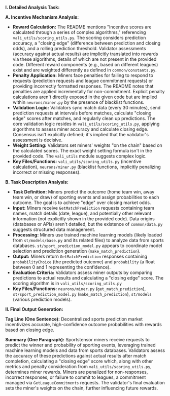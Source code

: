 **I. Detailed Analysis Task:**

**A. Incentive Mechanism Analysis:**

* **Reward Calculation:** The README mentions "Incentive scores are calculated through a series of complex algorithms," referencing `vali_utils/scoring_utils.py`.  The scoring considers prediction accuracy, a "closing edge" (difference between prediction and closing odds), and a rolling prediction threshold.  Validator assessments (accuracy against actual results) are implicitly translated into rewards via these algorithms, details of which are not present in the provided code.  Different reward components (e.g., based on different leagues) exist and are weighted differently as defined in `common/constants.py`.
* **Penalty Application:**  Miners face penalties for failing to respond to requests (prediction requests and league commitment requests) or providing incorrectly formatted responses. The README notes that penalties are applied incrementally for non-commitment. Explicit penalty calculations aren't directly exposed in the given code but are implied within `neurons/miner.py` by the presence of blacklist functions.
* **Validation Logic:** Validators sync match data (every 30 minutes), send prediction requests at intervals before matches, calculate "closing edge" scores after matches, and regularly clean up predictions. The core validation logic resides in `vali_utils/scoring_utils.py`, applying algorithms to assess miner accuracy and calculate closing edge. Consensus isn't explicitly defined; it's implied that the validator's assessment is decisive.
* **Weight Setting:** Validators set miners' weights "on the chain" based on the calculated scores.  The exact weight setting formula isn't in the provided code. The `vali_utils` module suggests complex logic.
* **Key Files/Functions:** `vali_utils/scoring_utils.py` (incentive calculation), `neurons/miner.py` (blacklist functions, implicitly penalizing incorrect or missing responses).

**B. Task Description Analysis:**

* **Task Definition:** Miners predict the outcome (home team win, away team win, or draw) of sporting events and assign probabilities to each outcome.  The goal is to achieve "edge" over closing market odds.
* **Input:** Miners receive `GetMatchPrediction` requests containing team names, match details (date, league), and potentially other relevant information (not explicitly shown in the provided code). Data origins (databases or APIs) aren't detailed, but the existence of `common/data.py` suggests structured data management.
* **Processing:** Miners use trained machine learning models (likely loaded from `st/models/base.py` and its related files) to analyze data from sports databases.  `st/sport_prediction_model.py` appears to coordinate model selection and prediction generation (`make_match_prediction`).
* **Output:** Miners return `GetMatchPrediction` responses containing `probabilityChoice` (the predicted outcome) and `probability` (a float between 0 and 1 representing the confidence).
* **Evaluation Criteria:** Validators assess miner outputs by comparing predictions to actual results and calculating a "closing edge" score.  The scoring algorithm is in `vali_utils/scoring_utils.py`
* **Key Files/Functions:** `neurons/miner.py` (`get_match_prediction`), `st/sport_prediction_model.py` (`make_match_prediction`), `st/models` (various prediction models).


**II. Final Output Generation:**

**Tag Line (One Sentence):** Decentralized sports prediction market incentivizes accurate, high-confidence outcome probabilities with rewards based on closing edge.

**Summary (One Paragraph):** Sportstensor miners receive requests to predict the winner and probability of sporting events, leveraging trained machine learning models and data from sports databases.  Validators assess the accuracy of these predictions against actual results after match completion, calculating a "closing edge" score which, along with other metrics and penalty consideration from  `vali_utils/scoring_utils.py`, determines miner rewards.  Miners are penalized for non-responses, incorrect responses, or failure to commit to leagues, a commitment managed via `GetLeagueCommitments` requests. The validator's final evaluation sets the miner's weights on the chain, further influencing future rewards.
